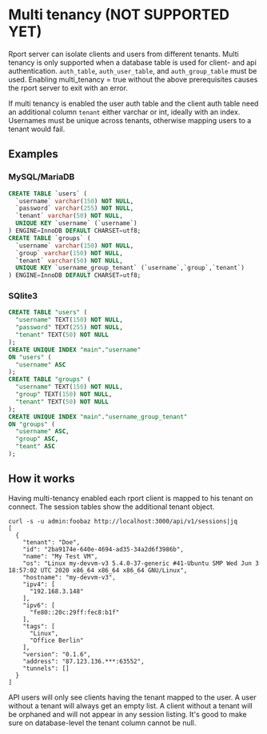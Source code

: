 # Multi tenancy (NOT SUPPORTED YET)
Rport server can isolate clients and users from different tenants. 
Multi tenancy is only supported when a database table is used for client- and api authentication.
`auth_table`, `auth_user_table`, and `auth_group_table` must be used. 
Enabling multi_tenancy = true without the above prerequisites causes the rport server to exit with an error.

If multi tenancy is enabled the user auth table and the client auth table need an additional column `tenant` either varchar or int, ideally with an index. 
Usernames must be unique across tenants, otherwise mapping users to a tenant would fail.

## Examples
### MySQL/MariaDB
```sql
CREATE TABLE `users` (
  `username` varchar(150) NOT NULL,
  `password` varchar(255) NOT NULL,
  `tenant` varchar(50) NOT NULL,
  UNIQUE KEY `username` (`username`)
) ENGINE=InnoDB DEFAULT CHARSET=utf8;
CREATE TABLE `groups` (
  `username` varchar(150) NOT NULL,
  `group` varchar(150) NOT NULL,
  `tenant` varchar(50) NOT NULL,
  UNIQUE KEY `username_group_tenant` (`username`,`group`,`tenant`)
) ENGINE=InnoDB DEFAULT CHARSET=utf8;
```

### SQlite3

```sql
CREATE TABLE "users" (
  "username" TEXT(150) NOT NULL,
  "password" TEXT(255) NOT NULL,
  "tenant" TEXT(50) NOT NULL
);
CREATE UNIQUE INDEX "main"."username"
ON "users" (
  "username" ASC
);
CREATE TABLE "groups" (
  "username" TEXT(150) NOT NULL,
  "group" TEXT(150) NOT NULL,
  "tenant" TEXT(50) NOT NULL
);
CREATE UNIQUE INDEX "main"."username_group_tenant"
ON "groups" (
  "username" ASC,
  "group" ASC,
  "teant" ASC
);
```

## How it works
Having multi-tenancy enabled each rport client is mapped to his tenant on connect. The session tables show the additional tenant object.
```
curl -s -u admin:foobaz http://localhost:3000/api/v1/sessions|jq
[
  {
    "tenant": "Doe",
    "id": "2ba9174e-640e-4694-ad35-34a2d6f3986b",
    "name": "My Test VM",
    "os": "Linux my-devvm-v3 5.4.0-37-generic #41-Ubuntu SMP Wed Jun 3 18:57:02 UTC 2020 x86_64 x86_64 x86_64 GNU/Linux",
    "hostname": "my-devvm-v3",
    "ipv4": [
      "192.168.3.148"
    ],
    "ipv6": [
      "fe80::20c:29ff:fec8:b1f"
    ],
    "tags": [
      "Linux",
      "Office Berlin"
    ],
    "version": "0.1.6",
    "address": "87.123.136.***:63552",
    "tunnels": []
  }
]
```
API users will only see clients having the tenant mapped to the user. A user without a tenant will always get an empty list. 
A client without a tenant will be orphaned and will not appear in any session listing.
It's good to make sure on database-level the tenant column cannot be null.